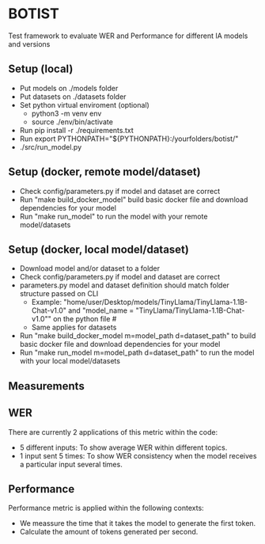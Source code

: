 # BOTIST
Test framework to evaluate WER and Performance for different IA models and versions


## Setup (local)
- Put models on ./models folder
- Put datasets on ./datasets folder
- Set python virtual enviroment (optional)
  - python3 -m venv env
  - source ./env/bin/activate
- Run pip install -r ./requirements.txt
- Run export PYTHONPATH="${PYTHONPATH}:/yourfolders/botist/"
- ./src/run_model.py

## Setup (docker, remote model/dataset)
- Check config/parameters.py if model and dataset are correct
- Run "make build_docker_model" build basic docker file and download dependencies for your model
- Run "make run_model" to run the model with your remote model/datasets

## Setup (docker, local model/dataset)
- Download model and/or dataset to a folder
- Check config/parameters.py if model and dataset are correct
- parameters.py model and dataset definition should match folder structure passed on CLI
  - Example: "home/user/Desktop/models/TinyLlama/TinyLlama-1.1B-Chat-v1.0" and "model_name = "TinyLlama/TinyLlama-1.1B-Chat-v1.0"" on the python file # 
  - Same applies for datasets
- Run "make build_docker_model m=model_path d=dataset_path" to build basic docker file and download dependencies for your model
- Run "make run_model m=model_path d=dataset_path" to run the model with your local model/datasets

## Measurements
## WER
There are currently 2 applications of this metric within the code:
  - 5 different inputs: To show average WER within different topics.
  - 1 input sent 5 times: To show WER consistency when the model receives a particular input several times.

## Performance
Performance metric is applied within the following contexts:
  - We meassure the time that it takes the model to generate the first token.
  - Calculate the amount of tokens generated per second.
